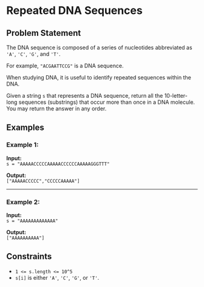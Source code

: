 # Repeated DNA Sequences

## Problem Statement

The DNA sequence is composed of a series of nucleotides abbreviated as `'A'`, `'C'`, `'G'`, and `'T'`.  

For example, `"ACGAATTCCG"` is a DNA sequence.  

When studying DNA, it is useful to identify repeated sequences within the DNA.  

Given a string `s` that represents a DNA sequence, return all the 10-letter-long sequences (substrings) that occur more than once in a DNA molecule. You may return the answer in any order.

## Examples

### Example 1:
**Input:**  
`s = "AAAAACCCCCAAAAACCCCCCAAAAAGGGTTT"`  

**Output:**  
`["AAAAACCCCC","CCCCCAAAAA"]`  

---

### Example 2:
**Input:**  
`s = "AAAAAAAAAAAAA"`  

**Output:**  
`["AAAAAAAAAA"]`  

## Constraints

- `1 <= s.length <= 10^5`
- `s[i]` is either `'A'`, `'C'`, `'G'`, or `'T'`.

